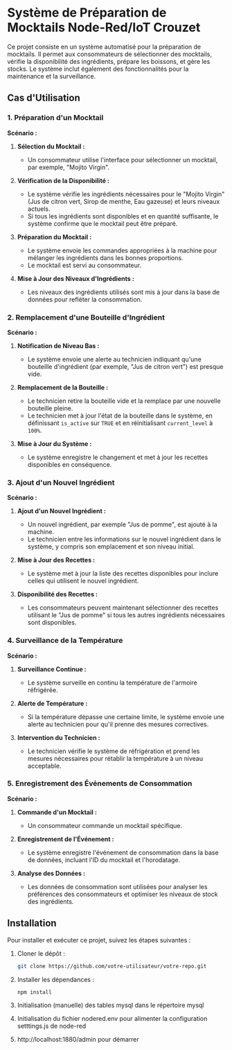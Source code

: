 # Système de Préparation de Mocktails Node-Red/IoT Crouzet

Ce projet consiste en un système automatisé pour la préparation de mocktails. Il permet aux consommateurs de sélectionner des mocktails, vérifie la disponibilité des ingrédients, prépare les boissons, et gère les stocks. Le système inclut également des fonctionnalités pour la maintenance et la surveillance.

## Cas d'Utilisation

### 1. Préparation d'un Mocktail

**Scénario :**

1. **Sélection du Mocktail :**
   - Un consommateur utilise l'interface pour sélectionner un mocktail, par exemple, "Mojito Virgin".

2. **Vérification de la Disponibilité :**
   - Le système vérifie les ingrédients nécessaires pour le "Mojito Virgin" (Jus de citron vert, Sirop de menthe, Eau gazeuse) et leurs niveaux actuels.
   - Si tous les ingrédients sont disponibles et en quantité suffisante, le système confirme que le mocktail peut être préparé.

3. **Préparation du Mocktail :**
   - Le système envoie les commandes appropriées à la machine pour mélanger les ingrédients dans les bonnes proportions.
   - Le mocktail est servi au consommateur.

4. **Mise à Jour des Niveaux d'Ingrédients :**
   - Les niveaux des ingrédients utilisés sont mis à jour dans la base de données pour refléter la consommation.

### 2. Remplacement d'une Bouteille d'Ingrédient

**Scénario :**

1. **Notification de Niveau Bas :**
   - Le système envoie une alerte au technicien indiquant qu'une bouteille d'ingrédient (par exemple, "Jus de citron vert") est presque vide.

2. **Remplacement de la Bouteille :**
   - Le technicien retire la bouteille vide et la remplace par une nouvelle bouteille pleine.
   - Le technicien met à jour l'état de la bouteille dans le système, en définissant `is_active` sur `TRUE` et en réinitialisant `current_level` à `100%`.

3. **Mise à Jour du Système :**
   - Le système enregistre le changement et met à jour les recettes disponibles en conséquence.

### 3. Ajout d'un Nouvel Ingrédient

**Scénario :**

1. **Ajout d'un Nouvel Ingrédient :**
   - Un nouvel ingrédient, par exemple "Jus de pomme", est ajouté à la machine.
   - Le technicien entre les informations sur le nouvel ingrédient dans le système, y compris son emplacement et son niveau initial.

2. **Mise à Jour des Recettes :**
   - Le système met à jour la liste des recettes disponibles pour inclure celles qui utilisent le nouvel ingrédient.

3. **Disponibilité des Recettes :**
   - Les consommateurs peuvent maintenant sélectionner des recettes utilisant le "Jus de pomme" si tous les autres ingrédients nécessaires sont disponibles.

### 4. Surveillance de la Température

**Scénario :**

1. **Surveillance Continue :**
   - Le système surveille en continu la température de l'armoire réfrigérée.

2. **Alerte de Température :**
   - Si la température dépasse une certaine limite, le système envoie une alerte au technicien pour qu'il prenne des mesures correctives.

3. **Intervention du Technicien :**
   - Le technicien vérifie le système de réfrigération et prend les mesures nécessaires pour rétablir la température à un niveau acceptable.

### 5. Enregistrement des Événements de Consommation

**Scénario :**

1. **Commande d'un Mocktail :**
   - Un consommateur commande un mocktail spécifique.

2. **Enregistrement de l'Événement :**
   - Le système enregistre l'événement de consommation dans la base de données, incluant l'ID du mocktail et l'horodatage.

3. **Analyse des Données :**
   - Les données de consommation sont utilisées pour analyser les préférences des consommateurs et optimiser les niveaux de stock des ingrédients.

## Installation

Pour installer et exécuter ce projet, suivez les étapes suivantes :

1. Cloner le dépôt :
   ```bash
   git clone https://github.com/votre-utilisateur/votre-repo.git

2. Installer les dépendances :
   ```bash
   npm install

3. Initialisation (manuelle) des tables mysql dans le répertoire mysql

4. Initialisation du fichier nodered.env pour alimenter la configuration setttings.js de node-red

5. http://localhost:1880/admin pour démarrer


   
